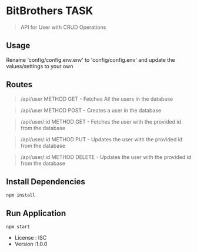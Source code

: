# BitBrothers TASK

> API for User with CRUD Operations

## Usage
Rename 'config/config.env.env' to 'config/config.env' and update the values/settings to your own

## Routes

> /api/user      METHOD GET     - Fetches All the users in the database

> /api/user      METHOD POST    - Creates a user in the database
 
> /api/user/:id  METHOD GET     - Fetches the user with the provided id from the database
 
> /api/user/:id  METHOD PUT     - Updates the user with the provided id from the database

> /api/user/:id  METHOD DELETE  - Updates the user with the provided id from the database


## Install Dependencies

```
npm install
```

## Run Application

```
npm start
```

- License : ISC
- Version :1.0.0
